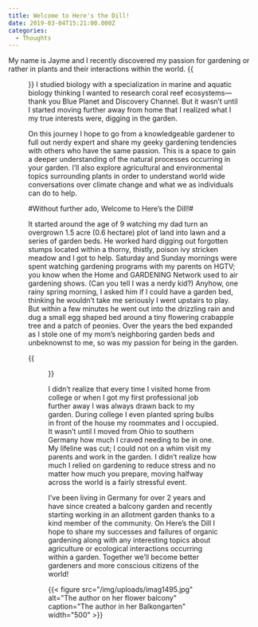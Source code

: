 ```yaml
---
title: Welcome to Here's the Dill!
date: 2019-03-04T15:21:00.000Z
categories:
  - Thoughts
---
```

My name is Jayme and I recently discovered my passion for gardening or rather in plants and their interactions within the world. 
{{<figure src="/b00b2389-2eb0-40cf-ab8f-6d91458c73a7" alt="Author hiking Säntis Switzerland landscape view in background" width="500">}}
I studied biology with a specialization in marine and aquatic biology thinking I wanted to research coral reef ecosystems— thank you Blue Planet and Discovery Channel. But it wasn’t until I started moving further away from home that I realized what I my true interests were, digging in the garden. 

On this journey I hope to go from a knowledgeable gardener to full out nerdy expert and share my geeky gardening tendencies with others who have the same passion. This is a space to gain a deeper understanding of the natural processes occurring in your garden. I’ll also explore agricultural and environmental topics surrounding plants in order to understand world wide conversations over climate change and what we as individuals can do to help.

#Without further ado, Welcome to Here’s the Dill!#

It started around the age of 9 watching my dad turn an overgrown 1.5 acre (0.6 hectare) plot of land into lawn and a series of garden beds. He worked hard digging out forgotten stumps located within a thorny, thistly, poison ivy stricken meadow and I got to help. Saturday and Sunday mornings were spent watching gardening programs with my parents on HGTV; you know when the Home and GARDENING Network used to air gardening shows. (Can you tell I was a nerdy kid?) Anyhow, one rainy spring morning, I asked him if I could have a garden bed, thinking he wouldn’t take me seriously I went upstairs to play. But within a few minutes he went out into the drizzling rain and dug a small egg shaped bed around a tiny flowering crabapple tree and a patch of peonies. Over the years the bed expanded as I stole one of my mom’s neighboring garden beds and unbeknownst to me, so was my passion for being in the garden. 

{{<figure src="/img/uploads/img_20160605_201151778.jpg" alt="Expanded garden bed in Ohio" caption="Expanded garden bed in Ohio June 2015" width="500">}}

I didn’t realize that every time I visited home from college or when I got my first professional job further away I was always drawn back to my garden. During college I even planted spring bulbs in front of the house my roommates and I occupied. It wasn’t until I moved from Ohio to southern Germany how much I craved needing to be in one. My lifeline was cut; I could not on a whim visit my parents and work in the garden. I didn’t realize how much I relied on gardening to reduce stress and no matter how much you prepare, moving halfway across the world is a fairly stressful event.

I’ve been living in Germany for over 2 years and have since created a balcony garden and recently starting working in an allotment garden thanks to a kind member of the community. On Here’s the Dill I hope to share my successes and failures of organic gardening along with any interesting topics about agriculture or ecological interactions occurring within a garden. Together we’ll become better gardeners and more conscious citizens of the world!

{{< figure src="/img/uploads/imag1495.jpg" alt="The author on her flower balcony" caption="The author in her Balkongarten" width="500" >}}
